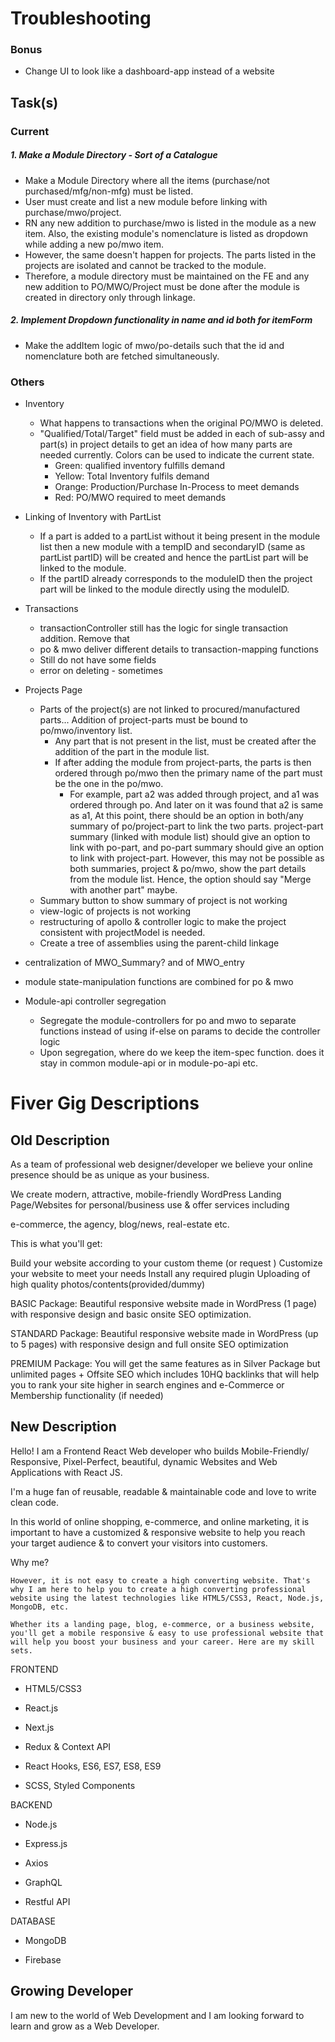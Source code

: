 # Troubleshooting

### Bonus

- Change UI to look like a dashboard-app instead of a website

## Task(s)

### Current

##### 1. Make a Module Directory - Sort of a Catalogue

- Make a Module Directory where all the items (purchase/not purchased/mfg/non-mfg) must be listed.
- User must create and list a new module before linking with purchase/mwo/project.
- RN any new addition to purchase/mwo is listed in the module as a new item. Also, the existing module's nomenclature is listed as dropdown while adding a new po/mwo item.
- However, the same doesn't happen for projects. The parts listed in the projects are isolated and cannot be tracked to the module.
- Therefore, a module directory must be maintained on the FE and any new addition to PO/MWO/Project must be done after the module is created in directory only through linkage.

##### 2. Implement Dropdown functionality in name and id both for itemForm

- Make the addItem logic of mwo/po-details such that the id and nomenclature both are fetched simultaneously.

### Others

- Inventory

  - What happens to transactions when the original PO/MWO is deleted.
  - "Qualified/Total/Target" field must be added in each of sub-assy and part(s) in project details to get an idea of how many parts are needed currently. Colors can be used to indicate the current state.
    - Green: qualified inventory fulfills demand
    - Yellow: Total Inventory fulfils demand
    - Orange: Production/Purchase In-Process to meet demands
    - Red: PO/MWO required to meet demands

- Linking of Inventory with PartList

  - If a part is added to a partList without it being present in the module list then a new module with a tempID and secondaryID (same as partList partID) will be created and hence the partList part will be linked to the module.
  - If the partID already corresponds to the moduleID then the project part will be linked to the module directly using the moduleID.

- Transactions

  - transactionController still has the logic for single transaction addition. Remove that
  - po & mwo deliver different details to transaction-mapping functions
  - Still do not have some fields
  - error on deleting - sometimes

- Projects Page
  - Parts of the project(s) are not linked to procured/manufactured parts... Addition of project-parts must be bound to po/mwo/inventory list.
    - Any part that is not present in the list, must be created after the addition of the part in the module list.
    - If after adding the module from project-parts, the parts is then ordered through po/mwo then the primary name of the part must be the one in the po/mwo.
      - For example, part a2 was added through project, and a1 was ordered through po. And later on it was found that a2 is same as a1, At this point, there should be an option in both/any summary of po/project-part to link the two parts. project-part summary (linked with module list) should give an option to link with po-part, and po-part summary should give an option to link with project-part. However, this may not be possible as both summaries, project & po/mwo, show the part details from the module list. Hence, the option should say "Merge with another part" maybe.
  - Summary button to show summary of project is not working
  - view-logic of projects is not working
  - restructuring of apollo & controller logic to make the project consistent with projectModel is needed.
  - Create a tree of assemblies using the parent-child linkage
- centralization of MWO_Summary? and of MWO_entry
- module state-manipulation functions are combined for po & mwo

- Module-api controller segregation
  - Segregate the module-controllers for po and mwo to separate functions instead of using if-else on params to decide the controller logic
  - Upon segregation, where do we keep the item-spec function. does it stay in common module-api or in module-po-api etc.

# Fiver Gig Descriptions

## Old Description

As a team of professional web designer/developer we believe your online presence should be as unique as your business.

We create modern, attractive, mobile-friendly WordPress Landing Page/Websites for personal/business use & offer services including

e-commerce, the agency, blog/news, real-estate etc.

This is what you'll get:

Build your website according to your custom theme (or request )
Customize your website to meet your needs
Install any required plugin
Uploading of high quality photos/contents(provided/dummy)

BASIC Package: Beautiful responsive website made in WordPress (1 page) with responsive design and basic onsite SEO optimization.

STANDARD Package: Beautiful responsive website made in WordPress (up to 5 pages) with responsive design and full onsite SEO optimization

PREMIUM Package: You will get the same features as in Silver Package but unlimited pages + Offsite SEO which includes 10HQ backlinks that will help you to rank your site higher in search engines and e-Commerce or Membership functionality (if needed)

## New Description

Hello! I am a Frontend React Web developer who builds Mobile-Friendly/ Responsive, Pixel-Perfect, beautiful, dynamic Websites and Web Applications with React JS.

I'm a huge fan of reusable, readable & maintainable code and love to write clean code.

In this world of online shopping, e-commerce, and online marketing, it is important to have a customized & responsive website to help you reach your target audience & to convert your visitors into customers.

Why me?

    However, it is not easy to create a high converting website. That's why I am here to help you to create a high converting professional website using the latest technologies like HTML5/CSS3, React, Node.js, MongoDB, etc.

    Whether its a landing page, blog, e-commerce, or a business website, you'll get a mobile responsive & easy to use professional website that will help you boost your business and your career. Here are my skill sets.

FRONTEND

- HTML5/CSS3

- React.js

- Next.js

- Redux & Context API

- React Hooks, ES6, ES7, ES8, ES9

- SCSS, Styled Components

BACKEND

- Node.js

- Express.js

- Axios

- GraphQL

- Restful API

DATABASE

- MongoDB

- Firebase

## Growing Developer

I am new to the world of Web Development and I am looking forward to learn and grow as a Web Developer.
